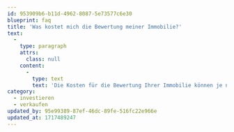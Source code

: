 ```yaml
---
id: 953909b6-b11d-4962-8087-5e73577c6e30
blueprint: faq
title: 'Was kostet mich die Bewertung meiner Immobilie?'
text:
  -
    type: paragraph
    attrs:
      class: null
    content:
      -
        type: text
        text: 'Die Kosten für die Bewertung Ihrer Immobilie können je nach Umfang und ARt der Bewertung variieren.'
category:
  - investieren
  - verkaufen
updated_by: 95e99389-87ef-46dc-89fe-516fc22e966e
updated_at: 1717489247
---
```

